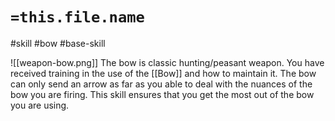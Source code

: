 # `=this.file.name`

#skill #bow #base-skill

![[weapon-bow.png]]
The bow is classic hunting/peasant weapon. You have received training in the use of the [[Bow]] and how to maintain it. The bow can only send an arrow as far as you able to deal with the nuances of the bow you are firing. This skill ensures that you get the most out of the bow you are using.